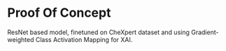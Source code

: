 # Proof Of Concept

ResNet based model, finetuned on CheXpert dataset and using Gradient-weighted Class Activation Mapping for XAI.